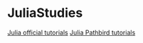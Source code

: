 # JuliaStudies
[Julia official tutorials](https://julialang.org/learning/tutorials/)
[Julia Pathbird tutorials](https://pathbird.com/codex/khXXAN4oBd7N8Pi-)
